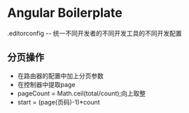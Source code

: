 # Angular Boilerplate

.editorconfig -- 统一不同开发者的不同开发工具的不同开发配置
## 分页操作
- 在路由器的配置中加上分页参数
- 在控制器中提取page
- pageCount = Math.ceil(total/count);向上取整
- start = (page(页码)-1)*count
